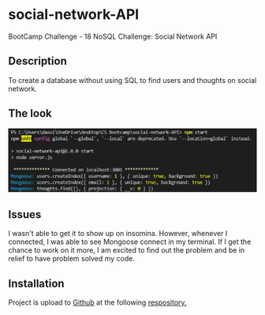 # social-network-API

BootCamp Challenge - 18 NoSQL Challenge: Social Network API

## Description

To create a database without using SQL to find users and thoughts on social network.


## The look

![alt text](assets/code.png)

## Issues

I wasn't able to get it to show up on insomina. However, whenever I connected, I was able to see Mongoose connect in my terminal. If I get the chance to work on it more, I am excited to find out the problem and be in relief to have problem solved my code.

## Installation

Project is upload to [Github](https://github.com/) at the following [respository.](https://github.com/mysteriousdj/social-network-API)
